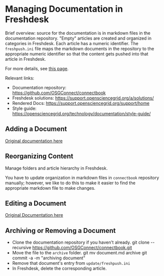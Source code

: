 # Managing Documentation in Freshdesk

Brief overview: source for the documentation is in markdown files 
in the documentation repository.  "Empty" articles are created and 
organized in categories in Freshdesk. Each article has a numeric 
identifier.  The `freshpush.ini` file maps 
the markdown documents in the repository to the appropriate numeric 
identifier so that the content gets pushed into that article in Freshdesk. 

For more details, see [this page](https://support.opensciencegrid.org/a/solutions/articles/5000641634-how-knowledge-base-synchronization-works-technical-reference-).

Relevant links: 

* Documentation repository: https://github.com/OSGConnect/connectbook
* Freshdesk solutions: https://support.opensciencegrid.org/a/solutions/
* Rendered Docs: https://support.opensciencegrid.org/support/home
* Style guide: https://opensciencegrid.org/technology/documentation/style-guide/ 

## Adding a Document

[Original documentation here](https://support.opensciencegrid.org/support/solutions/articles/5000641632-add-a-topic-to-the-knowledge-base)

## Reorganizing Content

Manage folders and article hierarchy in Freshdesk.

You have to update organization in markdown files in `connectbook` 
repository manually; however, we like to do this to make it 
easier to find the appropriate markdown file to make changes.  

## Editing a Document

[Original Documentation here](https://support.opensciencegrid.org/support/solutions/articles/5000641843-editing-content-topics-)

## Archiving or Removing a Document

* Clone the documentation repository if you haven't already. 
    git clone --recursive https://github.com/OSGConnect/connectbook.git
* Move the file to the `archive` folder.
    git mv document.md archive
    git commit -a -m "archiving document"
* Remove that document's entry from `update/freshpush.ini`
* In Freshdesk, delete the corresponding article. 

